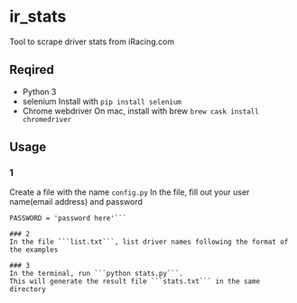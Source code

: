 # ir_stats
Tool to scrape driver stats from iRacing.com

## Reqired 
- Python 3
- selenium
  Install with ```pip install selenium```
- Chrome webdriver
  On mac, install with brew ```brew cask install chromedriver```

## Usage

### 1
Create a file with the name ```config.py```
In the file, fill out your user name(email address) and password
```USERNAME = 'username here'
PASSWORD = 'password here'```

### 2
In the file ```list.txt```, list driver names following the format of the examples

### 3
In the terminal, run ```python stats.py```.
This will generate the result file ```stats.txt``` in the same directory
